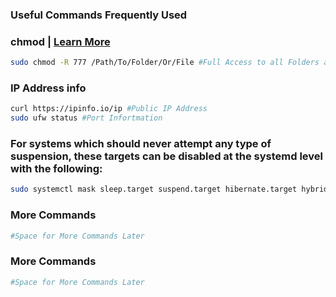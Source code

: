 ### Useful Commands Frequently Used
### chmod | [Learn More](https://www.computerhope.com/unix/uchmod.htm)
```sh
sudo chmod -R 777 /Path/To/Folder/Or/File #Full Access to all Folders and Files in Path
```
### IP Address info
```sh
curl https://ipinfo.io/ip #Public IP Address
sudo ufw status #Port Infortmation
```
### For systems which should never attempt any type of suspension, these targets can be disabled at the systemd level with the following:
```sh
sudo systemctl mask sleep.target suspend.target hibernate.target hybrid-sleep.target
```
### More Commands
```sh
#Space for More Commands Later
```
### More Commands
```sh
#Space for More Commands Later
```


